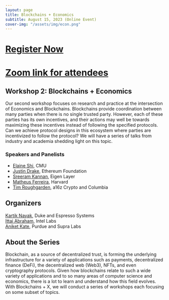 ```yaml
---
layout: page
title: Blockchains + Economics
subtitle: August 15, 2023 (Online Event)
cover-img: "/assets/img/econ.png"
---
```


# [Register Now](https://duke.zoom.us/webinar/register/WN_jFsAVzOGQbe_e-fAiyg1mw)
# [Zoom link for attendees](https://duke.zoom.us/w/91687836298?tk=B7RT4wVc_g-Mu4hCCpDLS4VYHOUHc8_cIiqEe2kOV0M.DQMAAAAVWQVaihZxWTBPR3ZfcVI0cVYwbm5mWVBjOVB3AAAAAAAAAAAAAAAAAAAAAAAAAAAAAA&pwd=SmY1OTNhQms0MFVXdFA3cTNBUWhtQT09&uuid=WN_jFsAVzOGQbe_e-fAiyg1mw)

## Workshop 2: Blockchains + Economics
    
Our second workshop focuses on research and practice at the intersection of Economics and Blockchains. Blockchains provide coordination between many parties when there is no single trusted party. However, each of these parties has its own incentives, and their actions may well be towards maximizing these incentives instead of following the specified protocols. Can we achieve protocol designs in this ecosystem where parties are incentivized to follow the protocol? We will have a series of talks from industry and academia shedding light on this topic.

### Speakers and Panelists
- [Elaine Shi](http://elaineshi.com/), CMU
- [Justin Drake](https://twitter.com/drakefjustin?), Ethereum Foundation
- [Sreeram Kannan](https://www.eigenlayer.xyz/about), Eigen Layer
- [Matheus Ferreira](https://matheusvxf.github.io/), Harvard
- [Tim Roughgarden](https://timroughgarden.org/), a16z Crypto and Columbia

## Organizers

[Kartik Nayak](https://users.cs.duke.edu/~kartik/), Duke and Espresso Systems        
[Ittai Abraham](https://decentralizedthoughts.github.io/about-ittai/), Intel Labs        
[Aniket Kate](https://www.cs.purdue.edu/homes/akate/), Purdue and Supra Labs

## About the Series

Blockchain, as a source of decentralized trust, is forming the underlying infrastructure for a variety of applications such as payments, decentralized finance (DeFi), the decentralized web (Web3), NFTs, and even cryptography protocols. Given how blockchains relate to such a wide variety of applications and to so many areas of computer science and economics, there is a lot to learn and understand how this field evolves. With Blockchains + X, we will conduct a series of workshops each focusing on some subset of topics.

